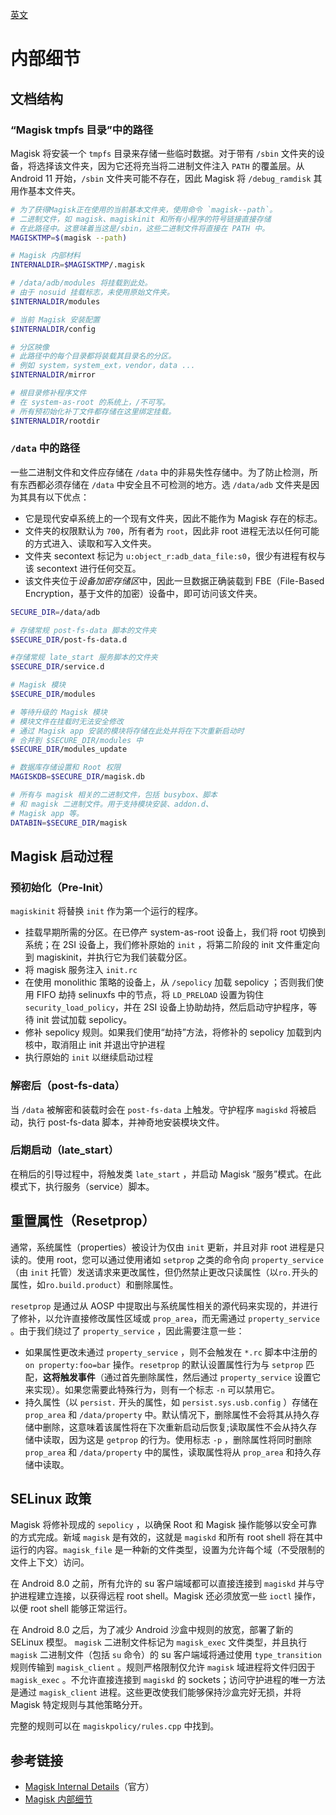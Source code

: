 [英文](e内部细节.md)

# 内部细节

## 文档结构

### “Magisk tmpfs 目录”中的路径

Magisk 将安装一个 `tmpfs` 目录来存储一些临时数据。对于带有 `/sbin` 文件夹的设备，将选择该文件夹，因为它还将充当将二进制文件注入 `PATH` 的覆盖层。从 Android 11 开始，`/sbin` 文件夹可能不存在，因此 Magisk 将 `/debug_ramdisk` 其用作基本文件夹。

``` bash
# 为了获得Magisk正在使用的当前基本文件夹，使用命令 `magisk--path`。
# 二进制文件，如 magisk、magiskinit 和所有小程序的符号链接直接存储
# 在此路径中。这意味着当这是/sbin，这些二进制文件将直接在 PATH 中。
MAGISKTMP=$(magisk --path)

# Magisk 内部材料
INTERNALDIR=$MAGISKTMP/.magisk

# /data/adb/modules 将挂载到此处。
# 由于 nosuid 挂载标志，未使用原始文件夹。
$INTERNALDIR/modules

# 当前 Magisk 安装配置
$INTERNALDIR/config

# 分区映像
# 此路径中的每个目录都将装载其目录名的分区。
# 例如 system，system_ext，vendor，data ...
$INTERNALDIR/mirror

# 根目录修补程序文件
# 在 system-as-root 的系统上，/不可写。
# 所有预初始化补丁文件都存储在这里绑定挂载。
$INTERNALDIR/rootdir
```

### `/data` 中的路径

一些二进制文件和文件应存储在 `/data` 中的非易失性存储中。为了防止检测，所有东西都必须存储在 `/data` 中安全且不可检测的地方。选 `/data/adb` 文件夹是因为其具有以下优点：

- 它是现代安卓系统上的一个现有文件夹，因此不能作为 Magisk 存在的标志。
- 文件夹的权限默认为 `700`，所有者为 `root`，因此非 root 进程无法以任何可能的方式进入、读取和写入文件夹。
- 文件夹 secontext 标记为  `u:object_r:adb_data_file:s0`，很少有进程有权与该 secontext 进行任何交互。
- 该文件夹位于*设备加密存储区*中，因此一旦数据正确装载到 FBE（File-Based Encryption，基于文件的加密）设备中，即可访问该文件夹。

``` bash
SECURE_DIR=/data/adb

# 存储常规 post-fs-data 脚本的文件夹
$SECURE_DIR/post-fs-data.d

#存储常规 late_start 服务脚本的文件夹
$SECURE_DIR/service.d

# Magisk 模块
$SECURE_DIR/modules

# 等待升级的 Magisk 模块
# 模块文件在挂载时无法安全修改
# 通过 Magisk app 安装的模块将存储在此处并将在下次重新启动时
# 合并到 $SECURE_DIR/modules 中
$SECURE_DIR/modules_update

# 数据库存储设置和 Root 权限
MAGISKDB=$SECURE_DIR/magisk.db

# 所有与 magisk 相关的二进制文件，包括 busybox、脚本
# 和 magisk 二进制文件。用于支持模块安装、addon.d、 
# Magisk app 等。
DATABIN=$SECURE_DIR/magisk

```

## Magisk 启动过程

### 预初始化（Pre-Init）

`magiskinit` 将替换 `init` 作为第一个运行的程序。

- 挂载早期所需的分区。在已停产 system-as-root 设备上，我们将 root 切换到系统；在 2SI 设备上，我们修补原始的 `init` ，将第二阶段的 init 文件重定向到 magiskinit，并执行它为我们装载分区。
- 将 magisk 服务注入 `init.rc`
- 在使用 monolithic 策略的设备上，从 `/sepolicy` 加载 sepolicy ；否则我们使用 FIFO 劫持 selinuxfs 中的节点，将 `LD_PRELOAD` 设置为钩住 `security_load_policy`，并在 2SI 设备上协助劫持，然后启动守护程序，等待 init 尝试加载 sepolicy。
- 修补 sepolicy 规则。如果我们使用“劫持”方法，将修补的 sepolicy 加载到内核中，取消阻止 init 并退出守护进程
- 执行原始的 `init` 以继续启动过程

### 解密后（post-fs-data）

当 `/data` 被解密和装载时会在 `post-fs-data` 上触发。守护程序 `magiskd` 将被启动，执行 post-fs-data 脚本，并神奇地安装模块文件。

### 后期启动（late_start）

在稍后的引导过程中，将触发类 `late_start` ，并启动 Magisk “服务”模式。在此模式下，执行服务（service）脚本。

## 重置属性（Resetprop）

通常，系统属性（properties）被设计为仅由 `init` 更新，并且对非 root 进程是只读的。使用 root，您可以通过使用诸如 `setprop` 之类的命令向 `property_service`（由 `init` 托管）发送请求来更改属性，但仍然禁止更改只读属性（以`ro.`开头的属性，如`ro.build.product`）和删除属性。

`resetprop` 是通过从 AOSP 中提取出与系统属性相关的源代码来实现的，并进行了修补，以允许直接修改属性区域或 `prop_area`，而无需通过 `property_service` 。由于我们绕过了 `property_service` ，因此需要注意一些：

- 如果属性更改未通过 `property_service` ，则不会触发在 `*.rc` 脚本中注册的`on property:foo=bar` 操作。`resetprop` 的默认设置属性行为与 `setprop` 匹配，**这将触发事件**（通过首先删除属性，然后通过 `property_service` 设置它来实现）。如果您需要此特殊行为，则有一个标志 `-n` 可以禁用它。
- 持久属性（以 `persist.` 开头的属性，如 `persist.sys.usb.config` ）存储在 `prop_area` 和 `/data/property` 中。默认情况下，删除属性不会将其从持久存储中删除，这意味着该属性将在下次重新启动后恢复;读取属性不会从持久存储中读取，因为这是 `getprop` 的行为。使用标志 `-p` ，删除属性将同时删除 `prop_area` 和 `/data/property` 中的属性，读取属性将从 `prop_area` 和持久存储中读取。

## SELinux 政策

Magisk 将修补现成的 `sepolicy` ，以确保 Root 和 Magisk 操作能够以安全可靠的方式完成。新域 `magisk` 是有效的，这就是 `magiskd` 和所有 root shell 将在其中运行的内容。`magisk_file` 是一种新的文件类型，设置为允许每个域（不受限制的文件上下文）访问。

在 Android 8.0 之前，所有允许的 su 客户端域都可以直接连接到 `magiskd` 并与守护进程建立连接，以获得远程 root shell。Magisk 还必须放宽一些 `ioctl` 操作，以便 root shell 能够正常运行。

在 Android 8.0 之后，为了减少 Android 沙盒中规则的放宽，部署了新的 SELinux 模型。 `magisk`  二进制文件标记为 `magisk_exec` 文件类型，并且执行 `magisk` 二进制文件（包括 `su` 命令）的 su 客户端域将通过使用 `type_transition` 规则传输到 `magisk_client` 。规则严格限制仅允许 `magisk` 域进程将文件归因于 `magisk_exec` 。不允许直接连接到 `magiskd` 的 sockets；访问守护进程的唯一方法是通过 `magisk_client` 进程。这些更改使我们能够保持沙盒完好无损，并将 Magisk 特定规则与其他策略分开。

完整的规则可以在 `magiskpolicy/rules.cpp` 中找到。

## 参考链接

- [Magisk Internal Details](https://topjohnwu.github.io/Magisk/details.html)（官方）
- [Magisk 内部细节](https://e7kmbb.github.io/Magisk/details.html)
